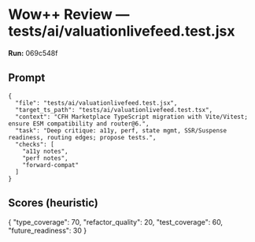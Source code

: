 # Wow++ Review — tests/ai/valuationlivefeed.test.jsx

**Run:** 069c548f

## Prompt

```
{
  "file": "tests/ai/valuationlivefeed.test.jsx",
  "target_ts_path": "tests/ai/valuationlivefeed.test.tsx",
  "context": "CFH Marketplace TypeScript migration with Vite/Vitest; ensure ESM compatibility and router@6.",
  "task": "Deep critique: a11y, perf, state mgmt, SSR/Suspense readiness, routing edges; propose tests.",
  "checks": [
    "a11y notes",
    "perf notes",
    "forward-compat"
  ]
}
```

## Scores (heuristic)

{
  "type_coverage": 70,
  "refactor_quality": 20,
  "test_coverage": 60,
  "future_readiness": 30
}
